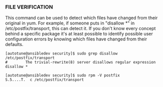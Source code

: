 ### FILE VERIFICATION

This command can be used to detect which files have changed from their original in yum.
For example, if someone puts in "disallow *" in /etc/postfix/transport, this can detect
it. If you don't know every concept behind a specific package it's at least possible to identify possible user configuration errors by knowing which files have changed from their defaults. 


    [autotune@ansibledev security]$ sudo grep disallow /etc/postfix/transport
    #        The trivial-rewrite(8) server disallows regular expression
    disallow *

    [autotune@ansibledev security]$ sudo rpm -V postfix
    S.5....T.  c /etc/postfix/transport
 
